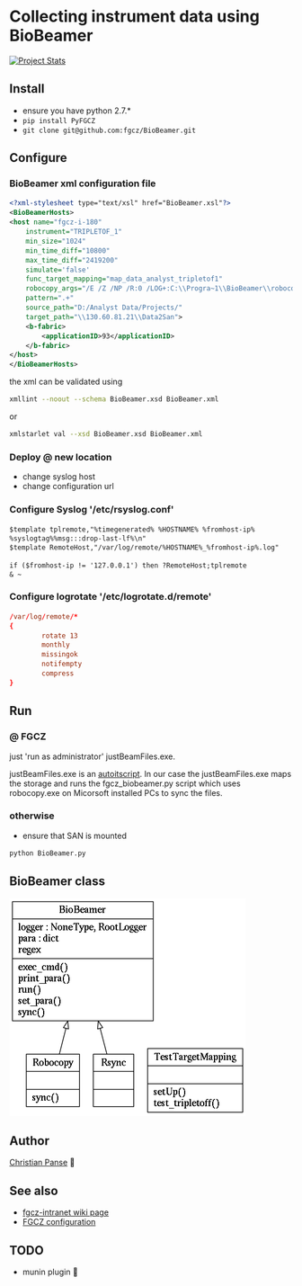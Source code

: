 # Collecting instrument data using BioBeamer

[![Project Stats](https://www.openhub.net/p/BioBeamer/widgets/project_thin_badge.gif)](https://www.openhub.net/p/BioBeamer)


## Install 
* ensure you have python 2.7.* 
* ```pip install PyFGCZ``` 
* ```git clone git@github.com:fgcz/BioBeamer.git```

## Configure 

### BioBeamer xml configuration file

```xml
<?xml-stylesheet type="text/xsl" href="BioBeamer.xsl"?>
<BioBeamerHosts>
<host name="fgcz-i-180" 
    instrument="TRIPLETOF_1"
    min_size="1024" 
    min_time_diff="10800" 
    max_time_diff="2419200" 
    simulate='false' 
    func_target_mapping="map_data_analyst_tripletof1" 
    robocopy_args="/E /Z /NP /R:0 /LOG+:C:\\Progra~1\\BioBeamer\\robocopy.log"
    pattern=".+" 
    source_path="D:/Analyst Data/Projects/" 
    target_path="\\130.60.81.21\\Data2San">
    <b-fabric>
        <applicationID>93</applicationID>
    </b-fabric>
</host>
</BioBeamerHosts>
```

the xml can be validated using
```bash
xmllint --noout --schema BioBeamer.xsd BioBeamer.xml
```
or 
```bash
xmlstarlet val --xsd BioBeamer.xsd BioBeamer.xml
```

### Deploy @ new location
* change syslog host
* change configuration url

### Configure Syslog '/etc/rsyslog.conf' 

```syslog
$template tplremote,"%timegenerated% %HOSTNAME% %fromhost-ip% %syslogtag%%msg:::drop-last-lf%\n"
$template RemoteHost,"/var/log/remote/%HOSTNAME%_%fromhost-ip%.log"

if ($fromhost-ip != '127.0.0.1') then ?RemoteHost;tplremote  
& ~
```

### Configure logrotate '/etc/logrotate.d/remote'
```conf
/var/log/remote/*
{
        rotate 13
        monthly
        missingok
        notifempty
        compress
}
```

## Run

### @ FGCZ
just 'run as administrator' justBeamFiles.exe.

justBeamFiles.exe is an [autoitscript](https://www.autoitscript.com/site/autoit/).
In our case the justBeamFiles.exe maps the storage and runs the fgcz_biobeamer.py script which uses robocopy.exe on Micorsoft installed PCs to sync the files.

### otherwise
* ensure that SAN is mounted 
```cmd
python BioBeamer.py
```

## BioBeamer class
![BioBeamer UML](/images/classes_No_Name.png)


## Author
[Christian Panse](http://www.fgcz.ch/the-center/people/panse.html) :rocket:

## See also
* [fgcz-intranet wiki page](http://fgcz-intranet.uzh.ch/tiki-index.php?page=BioBeamer)
* [FGCZ configuration](http://fgcz-data.uzh.ch/config/BioBeamer.xml)

## TODO
* munin plugin

